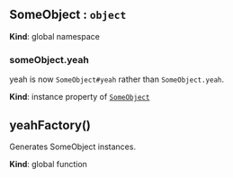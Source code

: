 <a name="SomeObject"></a>
## SomeObject : `object`
**Kind**: global namespace


<a name="SomeObject+yeah"></a>
### someObject.yeah
yeah is now `SomeObject#yeah` rather than `SomeObject.yeah`.

**Kind**: instance property of [`SomeObject`](#SomeObject)


<a name="yeahFactory"></a>
## yeahFactory()
Generates SomeObject instances.

**Kind**: global function


